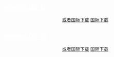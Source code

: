 ## <a style="color: #fff" href="https://space.bilibili.com/640736191" target="_blank" rel="noopener noreferrer" title="By bilibili@发呆鲨">warma OS 11</a>

<p align="center">
    <a class="btn" rel="noopener noreferrer" href="https://download.fuibafuyu.net/d/Ali/System/Windows/rana/warma%20OS%2011.iso">或者国际下载</a>
    <a class="btn" rel="noopener noreferrer" href="https://download.fuibafuyu.net/d/OD/System/Windows/rana/warma%20OS%2011.iso">国际下载</a>
</p>

## <a style="color: #fff" href="https://space.bilibili.com/640736191" target="_blank" rel="noopener noreferrer" title="By bilibili@发呆鲨">warma OS 10</a>

<p align="center">
    <!-- <a class="btn" rel="noopener noreferrer" href="https://download.fuibafuyu.net/d/123/System/Windows/rana/warma%20OS.iso">联通下载</a> -->
    <a class="btn" rel="noopener noreferrer" href="https://download.fuibafuyu.net/d/Ali/System/Windows/rana/warma%20OS%2010.iso">或者国际下载</a>
    <a class="btn" rel="noopener noreferrer" href="https://download.fuibafuyu.net/d/OD/System/Windows/rana/warma%20OS%2010.iso">国际下载</a>
</p>